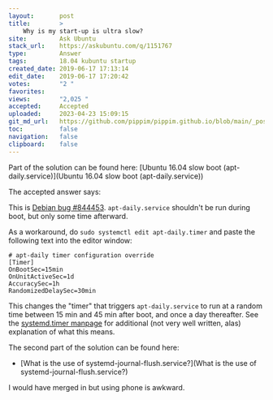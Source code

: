 ```yaml
---
layout:       post
title:        >
    Why is my start-up is ultra slow?
site:         Ask Ubuntu
stack_url:    https://askubuntu.com/q/1151767
type:         Answer
tags:         18.04 kubuntu startup
created_date: 2019-06-17 17:13:14
edit_date:    2019-06-17 17:20:42
votes:        "2 "
favorites:    
views:        "2,025 "
accepted:     Accepted
uploaded:     2023-04-23 15:09:15
git_md_url:   https://github.com/pippim/pippim.github.io/blob/main/_posts/2019/2019-06-17-Why-is-my-start-up-is-ultra-slow_.md
toc:          false
navigation:   false
clipboard:    false
---
```


Part of the solution can be found here: [Ubuntu 16.04 slow boot (apt-daily.service)](Ubuntu 16.04 slow boot (apt-daily.service))

The accepted answer says:

This is [Debian bug #844453](https://bugs.debian.org/cgi-bin/bugreport.cgi?bug=844453).  `apt-daily.service` shouldn't be run during boot, but only some time afterward.

As a workaround, do `sudo systemctl edit apt-daily.timer` and paste the following text into the editor window:

``` 
# apt-daily timer configuration override
[Timer]
OnBootSec=15min
OnUnitActiveSec=1d
AccuracySec=1h
RandomizedDelaySec=30min
```

This changes the "timer" that triggers `apt-daily.service` to run at a random time between 15 min and 45 min after boot, and once a day thereafter.  See the [systemd.timer manpage](http://man7.org/linux/man-pages/man5/systemd.timer.5.html) for additional (not very well written, alas) explanation of what this means.

The second part of the solution can be found here:

- [What is the use of systemd-journal-flush.service?](What is the use of systemd-journal-flush.service?)

I would have merged in but using phone is awkward.
